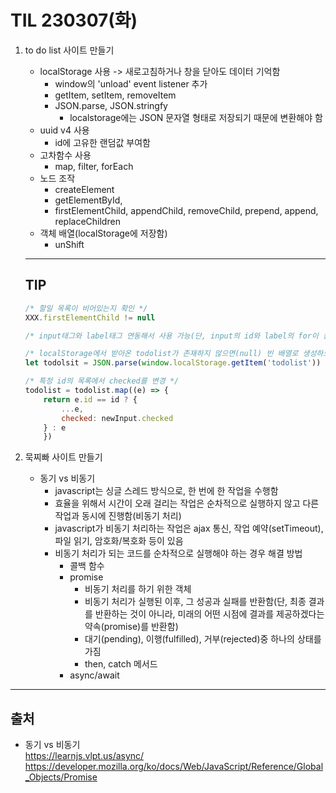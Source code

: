 # TIL 230307(화)


1. to do list 사이트 만들기
    - localStorage 사용 -> 새로고침하거나 창을 닫아도 데이터 기억함
        - window의 'unload' event listener 추가
        - getItem, setItem, removeItem
        - JSON.parse, JSON.stringfy
            - localstorage에는 JSON 문자열 형태로 저장되기 때문에 변환해야 함
    - uuid v4 사용 
        - id에 고유한 랜덤값 부여함
    - 고차함수 사용 
        - map, filter, forEach
    - 노드 조작
        - createElement
        - getElementById, 
        - firstElementChild, appendChild, removeChild, prepend, append, replaceChildren
    - 객체 배열(localStorage에 저장함)
        - unShift

    ---
    ## TIP
    ```javascript
    /* 할일 목록이 비어있는지 확인 */
    XXX.firstElementChild != null
    ```
    ```javascript
    /* input태그와 label태그 연동해서 사용 가능(단, input의 id와 label의 for이 동일해야 함) */
    ```
    ```javascript
    /* localStorage에서 받아온 todolist가 존재하지 않으면(null) 빈 배열로 생성하도록 함 */
    let todolsit = JSON.parse(window.localStorage.getItem('todolist')) || Array(0);
    ```
    ```javascript
    /* 특정 id의 목록에서 checked를 변경 */
    todolist = todolist.map((e) => {
        return e.id == id ? {
            ...e,
            checked: newInput.checked
        } : e
        })
    ```
2. 묵찌빠 사이트 만들기
    - 동기 vs 비동기
        - javascript는 싱글 스레드 방식으로, 한 번에 한 작업을 수행함
        - 효율을 위해서 시간이 오래 걸리는 작업은 순차적으로 실행하지 않고 다른 작업과 동시에 진행함(비동기 처리)
        - javascript가 비동기 처리하는 작업은 ajax 통신, 작업 예약(setTimeout), 파일 읽기, 암호화/복호화 등이 있음
        - 비동기 처리가 되는 코드를 순차적으로 실행해야 하는 경우 해결 방법
            - 콜백 함수
            - promise
                - 비동기 처리를 하기 위한 객체
                - 비동기 처리가 실행된 이후, 그 성공과 실패를 반환함(단, 최종 결과를 반환하는 것이 아니라, 미래의 어떤 시점에 결과를 제공하겠다는 약속(promise)를 반환함)
                - 대기(pending), 이행(fulfilled), 거부(rejected)중 하나의 상태를 가짐
                - then, catch 메서드
            - async/await

---
## 출처
- 동기 vs 비동기    
https://learnjs.vlpt.us/async/    
https://developer.mozilla.org/ko/docs/Web/JavaScript/Reference/Global_Objects/Promise
